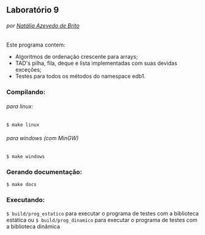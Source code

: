 ## Laboratório 9
###### por [Natália Azevedo de Brito](https://github.com/bnatalha)

Este programa contem:
- Algoritmos de ordenação crescente para arrays;
- TAD's pilha, fila, deque e lista implementadas com suas devidas exceções;
- Testes para todos os métodos do namespace edb1.

### Compilando:
###### para linux:

`$ make linux`

###### para windows (com MinGW)

`$ make windows`

### Gerando documentação:

`$ make docs`

### Executando:

`$ build/prog_estatico` para executar o programa de testes com a biblioteca estática ou `$ build/prog_dinamico` para executar o programa de testes com a biblioteca dinâmica